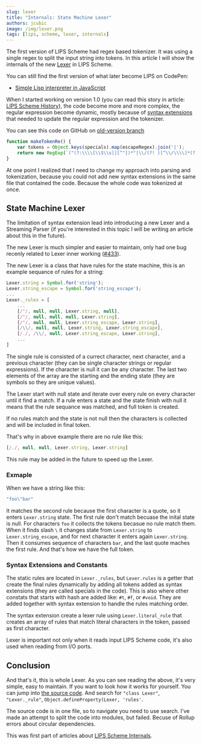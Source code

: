 ```yaml
---
slug: lexer
title: "Internals: State Machine Lexer"
authors: jcubic
image: /img/lexer.png
tags: [lips, scheme, lexer, internals]
---
```


The first version of LIPS Scheme had regex based tokenizer. It was using a single regex to split the
input string into tokens. In this article I will show the internals of the new
[Lexer](https://en.wikipedia.org/wiki/Lexical_analysis) in LIPS Scheme.

<!-- truncate -->

You can still find the first version of what later become LIPS on CodePen:

* [Simple Lisp interpreter in JavaScript](https://codepen.io/jcubic/pen/gvvzdp?editors=0011)

When I started working on version 1.0 (you can read this story in article: [LIPS Scheme
History](/blog/lips-history)), the code become more and more complex, the regular expression become
dynamic, mostly because of [syntax extensions](/docs/lips/extension#syntax-extensions) that needed
to update the regular expression and the tokenizer.

You can see this code on GitHub on
[old-version branch](https://github.com/jcubic/lips/blob/old-version/src/lips.js#L201-L204)

```javascript
function makeTokenRe() {
    var tokens = Object.keys(specials).map(escapeRegex).join('|');
    return new RegExp(`("(?:\\\\[\\S\\s]|[^"])*"|\\/(?! )[^\\/\\\\]*(?:\\\\[\\S\\s][^\\/\\\\]*)*\\/[gimy]*(?=\\s|\\(|\\)|$)|\\(|\\)|'|"(?:\\\\[\\S\\s]|[^"])+|\\n|(?:\\\\[\\S\\s]|[^"])*"|;.*|(?:[-+]?(?:(?:\\.[0-9]+|[0-9]+\\.[0-9]+)(?:[eE][-+]?[0-9]+)?)|[0-9]+\\.)[0-9]|\\.{2,}|${tokens}|[^(\\s)]+)`, 'gim');
}
```

At one point I realized that I need to change my approach into parsing and tokenization,
because you could not add new syntax extensions in the same file that contained the code.
Because the whole code was tokenized at once.

## State Machine Lexer

The limitation of syntax extension lead into introducing a new Lexer and a Streaming
Parser (if you're interested in this topic I will be writing an article about this in the
future).

The new Lexer is much simpler and easier to maintain, only had one bug recenly related to
Lexer inner working ([#433](https://github.com/jcubic/lips/issues/433)).

The new Lexer is a class that have rules for the state machine, this is an example
sequance of rules for a string:

```javascript
Lexer.string = Symbol.for('string');
Lexer.string_escape = Symbol.for('string_escape');
...
Lexer._rules = [
    ...
    [/"/, null, null, Lexer.string, null],
    [/"/, null, null, null, Lexer.string],
    [/"/, null, null, Lexer.string_escape, Lexer.string],
    [/\\/, null, null, Lexer.string, Lexer.string_escape],
    [/./, /\\/, null, Lexer.string_escape, Lexer.string],
    ...
]
```

The single rule is consisted of a currect character, next character, and a previous
character (they can be single character strings or regular expressions).  If the character
is null it can be any character. The last two elements of the array are the starting and
the ending state (they are symbols so they are unique values).

The Lexer start with null state and iterate over every rule on every character until it
find a match.  If a rule enters a state and the state finish with null it means that the
rule sequance was matched, and full token is created.

If no rules match and the state is not null then the characters is collected and will be
included in final token.

That's why in above example there are no rule like this:

```javascript
[/./, null, null, Lexer.string, Lexer.string]
```

This rule may be added in the future to speed up the Lexer.

### Exmaple

When we have a string like this:

```javascript
"foo\"bar"
```

It matches the second rule because the first character is a quote, so it enters
`Lexer.string` state.  The first rule don't match becuase the inital state is null. For
characters `foo` it collects the tokens becasue no rule match them. When it finds slash
`\` it changes state from `Lexer.string` to `Lexer.string_escape`, and for next character
it enters again `Lexer.string`.  Then it consumes sequence of characters `bar`, and the
last quote maches the first rule. And that's how we have the full token.

### Syntax Extensions and Constants

The static rules are located in `Lexer._rules`, but `Lexer.rules` is a getter that create the final
rules dynamically by adding all tokens added as syntax extensions (they are called specials in the
code). This is also where other constats that starts with hash are added like: `#t`, `#f`, or
`#void`. They are added together with syntax extension to handle the rules matching order.

The syntax extension create a lexer rule using `Lexer.literal_rule` that creates an array of rules
that match literal characters in the token, passed as first character.

Lexer is important not only when it reads input LIPS Scheme code, it's also used when reading from
I/O ports.

## Conclusion

And that's it, this is whole Lexer. As you can see reading the above, it's very simple, easy to
maintain. If you want to look how it works for yourself. You can jump into
[the source code](https://github.com/jcubic/lips/tree/master/src).  And
search for `"class Lexer"`, `"Lexer._rule"`, `Object.defineProperty(Lexer, 'rules'`.

The source code is in one file, so to navigate you need to use search. I've made an attempt to split
the code into modules, but failed. Becuse of Rollup errors about circular dependencies.

This was first part of articles about [LIPS Scheme Internals](https://github.com/jcubic/lips/issues/437).
